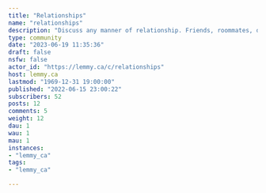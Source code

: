 ```yaml
---
title: "Relationships" 
name: "relationships"
description: "Discuss any manner of relationship. Friends, roommates, dating, marriage, spouses, kids, etc."
type: community
date: "2023-06-19 11:35:36"
draft: false
nsfw: false
actor_id: "https://lemmy.ca/c/relationships"
host: lemmy.ca
lastmod: "1969-12-31 19:00:00"
published: "2022-06-15 23:00:22"
subscribers: 52
posts: 12
comments: 5
weight: 12
dau: 1
wau: 1
mau: 1
instances:
- "lemmy_ca"
tags: 
- "lemmy_ca"

---
```

